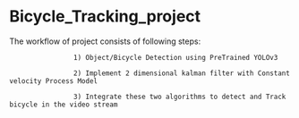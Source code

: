 # Bicycle_Tracking_project
The workflow of project consists of following steps:

                    1) Object/Bicycle Detection using PreTrained YOLOv3
                    
                    2) Implement 2 dimensional kalman filter with Constant velocity Process Model
                    
                    3) Integrate these two algorithms to detect and Track bicycle in the video stream 
 
